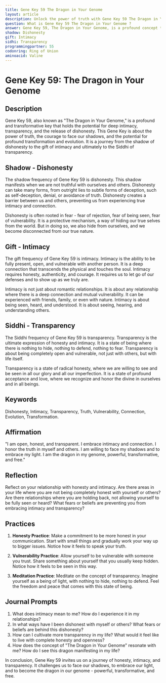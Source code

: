 ```yaml
---
title: Gene Key 59 The Dragon in Your Genome
layout: article
description: Unlock the power of truth with Gene Key 59 The Dragon in Your Genome. Discover the journey from dishonesty to intimacy, leading to profound transformation and evolution.
question: What is Gene Key 59 The Dragon in Your Genome ?
answer: Gene Key 59, The Dragon in Your Genome, is a profound concept that explores the hidden power within our DNA. It symbolizes the untapped potential and transformative energy that lies within our genetic code, waiting to be awakened.
shadow: Dishonesty
gift: Intimacy
sidhi: Transparency
programmingpartner: 55
codonring: Ring of Union
aminoacid: Valine
---
```

# Gene Key 59: The Dragon in Your Genome

## Description

Gene Key 59, also known as "The Dragon in Your Genome," is a profound and transformative key that holds the potential for deep intimacy, transparency, and the release of dishonesty. This Gene Key is about the power of truth, the courage to face our shadows, and the potential for profound transformation and evolution. It is a journey from the shadow of dishonesty to the gift of intimacy and ultimately to the Siddhi of transparency.

## Shadow - Dishonesty

The shadow frequency of Gene Key 59 is dishonesty. This shadow manifests when we are not truthful with ourselves and others. Dishonesty can take many forms, from outright lies to subtle forms of deception, such as self-deception, denial, or avoidance of truth. Dishonesty creates a barrier between us and others, preventing us from experiencing true intimacy and connection.

Dishonesty is often rooted in fear - fear of rejection, fear of being seen, fear of vulnerability. It is a protective mechanism, a way of hiding our true selves from the world. But in doing so, we also hide from ourselves, and we become disconnected from our true nature.

## Gift - Intimacy

The gift frequency of Gene Key 59 is intimacy. Intimacy is the ability to be fully present, open, and vulnerable with another person. It is a deep connection that transcends the physical and touches the soul. Intimacy requires honesty, authenticity, and courage. It requires us to let go of our defenses and to show up as we truly are.

Intimacy is not just about romantic relationships. It is about any relationship where there is a deep connection and mutual vulnerability. It can be experienced with friends, family, or even with nature. Intimacy is about being seen, heard, and understood. It is about seeing, hearing, and understanding others.

## Siddhi - Transparency

The Siddhi frequency of Gene Key 59 is transparency. Transparency is the ultimate expression of honesty and intimacy. It is a state of being where there is nothing to hide, nothing to defend, nothing to fear. Transparency is about being completely open and vulnerable, not just with others, but with life itself.

Transparency is a state of radical honesty, where we are willing to see and be seen in all our glory and all our imperfection. It is a state of profound acceptance and love, where we recognize and honor the divine in ourselves and in all beings.

## Keywords

Dishonesty, Intimacy, Transparency, Truth, Vulnerability, Connection, Evolution, Transformation.

## Affirmation

"I am open, honest, and transparent. I embrace intimacy and connection. I honor the truth in myself and others. I am willing to face my shadows and to embrace my light. I am the dragon in my genome, powerful, transformative, and free."

## Reflection

Reflect on your relationship with honesty and intimacy. Are there areas in your life where you are not being completely honest with yourself or others? Are there relationships where you are holding back, not allowing yourself to be fully seen or heard? What fears or beliefs are preventing you from embracing intimacy and transparency?

## Practices

1. **Honesty Practice**: Make a commitment to be more honest in your communication. Start with small things and gradually work your way up to bigger issues. Notice how it feels to speak your truth.

2. **Vulnerability Practice**: Allow yourself to be vulnerable with someone you trust. Share something about yourself that you usually keep hidden. Notice how it feels to be seen in this way.

3. **Meditation Practice**: Meditate on the concept of transparency. Imagine yourself as a being of light, with nothing to hide, nothing to defend. Feel the freedom and peace that comes with this state of being.

## Journal Prompts

1. What does intimacy mean to me? How do I experience it in my relationships?
2. In what ways have I been dishonest with myself or others? What fears or beliefs are behind this dishonesty?
3. How can I cultivate more transparency in my life? What would it feel like to live with complete honesty and openness?
4. How does the concept of "The Dragon in Your Genome" resonate with me? How do I see this dragon manifesting in my life?

In conclusion, Gene Key 59 invites us on a journey of honesty, intimacy, and transparency. It challenges us to face our shadows, to embrace our light, and to become the dragon in our genome - powerful, transformative, and free.
